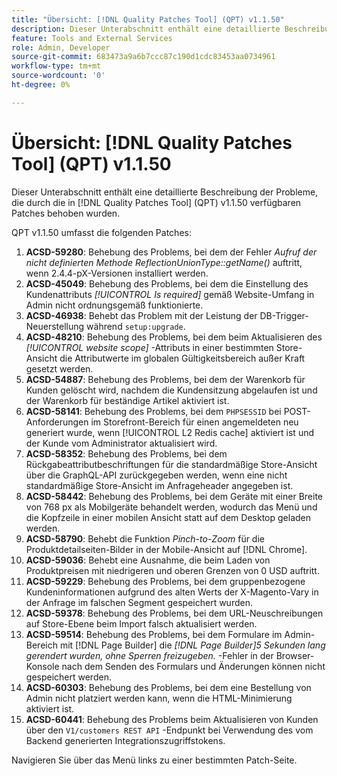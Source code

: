 ```yaml
---
title: "Übersicht: [!DNL Quality Patches Tool] (QPT) v1.1.50"
description: Dieser Unterabschnitt enthält eine detaillierte Beschreibung der Probleme, die durch die in [!DNL Quality Patches Tool]  (QPT) v1.1.50 verfügbaren Patches behoben wurden.
feature: Tools and External Services
role: Admin, Developer
source-git-commit: 683473a9a6b7ccc87c190d1cdc83453aa0734961
workflow-type: tm+mt
source-wordcount: '0'
ht-degree: 0%

---
```


# Übersicht: [!DNL Quality Patches Tool] (QPT) v1.1.50

Dieser Unterabschnitt enthält eine detaillierte Beschreibung der Probleme, die durch die in [!DNL Quality Patches Tool] (QPT) v1.1.50 verfügbaren Patches behoben wurden.

QPT v1.1.50 umfasst die folgenden Patches:

1. **ACSD-59280**: Behebung des Problems, bei dem der Fehler *Aufruf der nicht definierten Methode ReflectionUnionType::getName()* auftritt, wenn 2.4.4-pX-Versionen installiert werden.
1. **ACSD-45049**: Behebung des Problems, bei dem die Einstellung des Kundenattributs *[!UICONTROL Is required]* gemäß Website-Umfang in Admin nicht ordnungsgemäß funktionierte.
1. **ACSD-46938**: Behebt das Problem mit der Leistung der DB-Trigger-Neuerstellung während `setup:upgrade`.
1. **ACSD-48210**: Behebung des Problems, bei dem beim Aktualisieren des *[!UICONTROL website scope]* -Attributs in einer bestimmten Store-Ansicht die Attributwerte im globalen Gültigkeitsbereich außer Kraft gesetzt werden.
1. **ACSD-54887**: Behebung des Problems, bei dem der Warenkorb für Kunden gelöscht wird, nachdem die Kundensitzung abgelaufen ist und der Warenkorb für beständige Artikel aktiviert ist.
1. **ACSD-58141**: Behebung des Problems, bei dem `PHPSESSID` bei POST-Anforderungen im Storefront-Bereich für einen angemeldeten  neu generiert wurde, wenn [!UICONTROL L2 Redis cache] aktiviert ist und der Kunde vom Administrator aktualisiert wird.
1. **ACSD-58352**: Behebung des Problems, bei dem Rückgabeattributbeschriftungen für die standardmäßige Store-Ansicht über die GraphQL-API zurückgegeben werden, wenn eine nicht standardmäßige Store-Ansicht im Anfrageheader angegeben ist.
1. **ACSD-58442**: Behebung des Problems, bei dem Geräte mit einer Breite von 768 px als Mobilgeräte behandelt werden, wodurch das Menü und die Kopfzeile in einer mobilen Ansicht statt auf dem Desktop geladen werden.
1. **ACSD-58790**: Behebt die Funktion *Pinch-to-Zoom* für die Produktdetailseiten-Bilder in der Mobile-Ansicht auf [!DNL Chrome].
1. **ACSD-59036**: Behebt eine Ausnahme, die beim Laden von Produktpreisen mit niedrigeren und oberen Grenzen von 0 USD auftritt.
1. **ACSD-59229**: Behebung des Problems, bei dem gruppenbezogene Kundeninformationen aufgrund des alten Werts der X-Magento-Vary in der Anfrage im falschen Segment gespeichert wurden.
1. **ACSD-59378**: Behebung des Problems, bei dem URL-Neuschreibungen auf Store-Ebene beim Import falsch aktualisiert werden.
1. **ACSD-59514**: Behebung des Problems, bei dem Formulare im Admin-Bereich mit [!DNL Page Builder] die *[!DNL Page Builder]5 Sekunden lang gerendert wurden, ohne Sperren freizugeben.* -Fehler in der Browser-Konsole nach dem Senden des Formulars und Änderungen können nicht gespeichert werden.
1. **ACSD-60303**: Behebung des Problems, bei dem eine Bestellung von Admin nicht platziert werden kann, wenn die HTML-Minimierung aktiviert ist.
1. **ACSD-60441**: Behebung des Problems beim Aktualisieren von Kunden über den `V1/customers REST API` -Endpunkt bei Verwendung des vom Backend generierten Integrationszugriffstokens.

Navigieren Sie über das Menü links zu einer bestimmten Patch-Seite.

